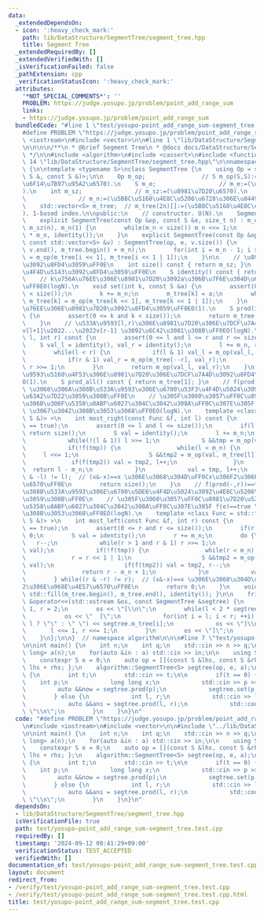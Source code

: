 ```yaml
---
data:
  _extendedDependsOn:
  - icon: ':heavy_check_mark:'
    path: lib/DataStructure/SegmentTree/segment_tree.hpp
    title: Segment Tree
  _extendedRequiredBy: []
  _extendedVerifiedWith: []
  _isVerificationFailed: false
  _pathExtension: cpp
  _verificationStatusIcon: ':heavy_check_mark:'
  attributes:
    '*NOT_SPECIAL_COMMENTS*': ''
    PROBLEM: https://judge.yosupo.jp/problem/point_add_range_sum
    links:
    - https://judge.yosupo.jp/problem/point_add_range_sum
  bundledCode: "#line 1 \"test/yosupo-point_add_range_sum-segment_tree.test.cpp\"\n\
    #define PROBLEM \"https://judge.yosupo.jp/problem/point_add_range_sum\"\n\n#include\
    \ <iostream>\n#include <vector>\n\n#line 1 \"lib/DataStructure/SegmentTree/segment_tree.hpp\"\
    \n\n\n\n/**\n * @brief Segment Tree\n * @docs docs/DataStructure/SegmentTree/segment_tree.md\n\
    \ */\n\n#include <algorithm>\n#include <cassert>\n#include <functional>\n#line\
    \ 14 \"lib/DataStructure/SegmentTree/segment_tree.hpp\"\n\nnamespace algorithm\
    \ {\n\ntemplate <typename S>\nclass SegmentTree {\n    using Op = std::function<S(const\
    \ S &, const S &)>;\n\n    Op m_op;                // S m_op(S,S):=(\u4E8C\u9805\
    \u6F14\u7B97\u95A2\u6570).\n    S m_e;                  // m_e:=(\u5358\u4F4D\u5143\
    ).\n    int m_sz;               // m_sz:=(\u8981\u7D20\u6570).\n    int m_n; \
    \               // m_n:=(\u5B8C\u5168\u4E8C\u5206\u6728\u306E\u8449\u6570).\n\
    \    std::vector<S> m_tree;  // m_tree(2n)[]:=(\u5B8C\u5168\u4E8C\u5206\u6728\
    ). 1-based index.\n\npublic:\n    // constructor. O(N).\n    SegmentTree() {};\n\
    \    explicit SegmentTree(const Op &op, const S &e, size_t n) : m_op(op), m_e(e),\
    \ m_sz(n), m_n(1) {\n        while(m_n < size()) m_n <<= 1;\n        m_tree.assign(2\
    \ * m_n, identity());\n    }\n    explicit SegmentTree(const Op &op, const S &e,\
    \ const std::vector<S> &v) : SegmentTree(op, e, v.size()) {\n        std::copy(v.begin(),\
    \ v.end(), m_tree.begin() + m_n);\n        for(int i = m_n - 1; i >= 1; --i) m_tree[i]\
    \ = m_op(m_tree[i << 1], m_tree[i << 1 | 1]);\n    }\n\n    // \u8981\u7D20\u6570\
    \u3092\u8FD4\u3059\uFF0E\n    int size() const { return m_sz; }\n    // \u5358\
    \u4F4D\u5143\u3092\u8FD4\u3059\uFF0E\n    S identity() const { return m_e; }\n\
    \    // k\u756A\u76EE\u306E\u8981\u7D20\u3092a\u306B\u7F6E\u304D\u63DB\u3048\u308B\
    \uFF0EO(logN).\n    void set(int k, const S &a) {\n        assert(0 <= k and k\
    \ < size());\n        k += m_n;\n        m_tree[k] = a;\n        while(k >>= 1)\
    \ m_tree[k] = m_op(m_tree[k << 1], m_tree[k << 1 | 1]);\n    }\n    // k\u756A\
    \u76EE\u306E\u8981\u7D20\u3092\u8FD4\u3059\uFF0EO(1).\n    S prod(int k) const\
    \ {\n        assert(0 <= k and k < size());\n        return m_tree[k + m_n];\n\
    \    }\n    // \u533A\u9593[l,r)\u306E\u8981\u7D20\u306E\u7DCF\u7A4D v[l]\u2022\
    v[l+1]\u2022...\u2022v[r-1] \u3092\u6C42\u3081\u308B\uFF0EO(logN).\n    S prod(int\
    \ l, int r) const {\n        assert(0 <= l and l <= r and r <= size());\n    \
    \    S val_l = identity(), val_r = identity();\n        l += m_n, r += m_n;\n\
    \        while(l < r) {\n            if(l & 1) val_l = m_op(val_l, m_tree[l++]);\n\
    \            if(r & 1) val_r = m_op(m_tree[--r], val_r);\n            l >>= 1,\
    \ r >>= 1;\n        }\n        return m_op(val_l, val_r);\n    }\n    // \u533A\
    \u9593\u5168\u4F53\u306E\u8981\u7D20\u306E\u7DCF\u7A4D\u3092\u8FD4\u3059\uFF0E\
    O(1).\n    S prod_all() const { return m_tree[1]; }\n    // f(prod(l,-))==true\
    \ \u3068\u306A\u308B\u533A\u9593\u306E\u6700\u53F3\u4F4D\u5024\u3092\u4E8C\u5206\
    \u63A2\u7D22\u3059\u308B\uFF0E\n    // \u305F\u3060\u3057\uFF0C\u8981\u7D20\u5217\
    \u306B\u306F\u5358\u8ABF\u6027\u304C\u3042\u308A\uFF0C\u307E\u305F f(e)==true\
    \ \u3067\u3042\u308B\u3053\u3068\uFF0EO(logN).\n    template <class Func = std::function<bool(const\
    \ S &)> >\n    int most_right(const Func &f, int l) const {\n        assert(f(identity())\
    \ == true);\n        assert(0 <= l and l <= size());\n        if(l == size())\
    \ return size();\n        S val = identity();\n        l += m_n;\n        do {\n\
    \            while(!(l & 1)) l >>= 1;\n            S &&tmp = m_op(val, m_tree[l]);\n\
    \            if(!f(tmp)) {\n                while(l < m_n) {\n               \
    \     l <<= 1;\n                    S &&tmp2 = m_op(val, m_tree[l]);\n       \
    \             if(f(tmp2)) val = tmp2, l++;\n                }\n              \
    \  return l - m_n;\n            }\n            val = tmp, l++;\n        } while((l\
    \ & -l) != l);  // (x&-x)==x \u306E\u3068\u304D\uFF0Cx\u306F2\u306E\u968E\u4E57\
    \u6570\uFF0E\n        return size();\n    }\n    // f(prod(-,r))==true \u3068\u306A\
    \u308B\u533A\u9593\u306E\u6700\u5DE6\u4F4D\u5024\u3092\u4E8C\u5206\u63A2\u7D22\
    \u3059\u308B\uFF0E\n    // \u305F\u3060\u3057\uFF0C\u8981\u7D20\u5217\u306B\u306F\
    \u5358\u8ABF\u6027\u304C\u3042\u308A\uFF0C\u307E\u305F f(e)==true \u3067\u3042\
    \u308B\u3053\u3068\uFF0EO(logN).\n    template <class Func = std::function<bool(const\
    \ S &)> >\n    int most_left(const Func &f, int r) const {\n        assert(f(identity())\
    \ == true);\n        assert(0 <= r and r <= size());\n        if(r == 0) return\
    \ 0;\n        S val = identity();\n        r += m_n;\n        do {\n         \
    \   r--;\n            while(r > 1 and r & 1) r >>= 1;\n            S &&tmp = m_op(m_tree[r],\
    \ val);\n            if(!f(tmp)) {\n                while(r < m_n) {\n       \
    \             r = r << 1 | 1;\n                    S &&tmp2 = m_op(m_tree[r],\
    \ val);\n                    if(f(tmp2)) val = tmp2, r--;\n                }\n\
    \                return r - m_n + 1;\n            }\n            val = tmp;\n\
    \        } while((r & -r) != r);  // (x&-x)==x \u306E\u3068\u304D\uFF0Cx\u306F\
    2\u306E\u968E\u4E57\u6570\uFF0E\n        return 0;\n    }\n    void reset() {\
    \ std::fill(m_tree.begin(), m_tree.end(), identity()); }\n\n    friend std::ostream\
    \ &operator<<(std::ostream &os, const SegmentTree &segtree) {\n        int l =\
    \ 1, r = 2;\n        os << \"[\\n\";\n        while(l < 2 * segtree.m_n) {\n \
    \           os << \"  [\";\n            for(int i = l; i < r; ++i) os << (i ==\
    \ l ? \"\" : \" \") << segtree.m_tree[i];\n            os << \"]\\n\";\n     \
    \       l <<= 1, r <<= 1;\n        }\n        os << \"]\";\n        return os;\n\
    \    }\n};\n\n}  // namespace algorithm\n\n\n#line 7 \"test/yosupo-point_add_range_sum-segment_tree.test.cpp\"\
    \n\nint main() {\n    int n;\n    int q;\n    std::cin >> n >> q;\n\n    std::vector<long\
    \ long> a(n);\n    for(auto &in : a) std::cin >> in;\n\n    using S = long long;\n\
    \    constexpr S e = 0;\n    auto op = [](const S &lhs, const S &rhs) -> S { return\
    \ lhs + rhs; };\n    algorithm::SegmentTree<S> segtree(op, e, a);\n\n    while(q--)\
    \ {\n        int t;\n        std::cin >> t;\n\n        if(t == 0) {\n        \
    \    int p;\n            long long x;\n            std::cin >> p >> x;\n\n   \
    \         auto &&now = segtree.prod(p);\n            segtree.set(p, now + x);\n\
    \        } else {\n            int l, r;\n            std::cin >> l >> r;\n\n\
    \            auto &&ans = segtree.prod(l, r);\n            std::cout << ans <<\
    \ \"\\n\";\n        }\n    }\n}\n"
  code: "#define PROBLEM \"https://judge.yosupo.jp/problem/point_add_range_sum\"\n\
    \n#include <iostream>\n#include <vector>\n\n#include \"../lib/DataStructure/SegmentTree/segment_tree.hpp\"\
    \n\nint main() {\n    int n;\n    int q;\n    std::cin >> n >> q;\n\n    std::vector<long\
    \ long> a(n);\n    for(auto &in : a) std::cin >> in;\n\n    using S = long long;\n\
    \    constexpr S e = 0;\n    auto op = [](const S &lhs, const S &rhs) -> S { return\
    \ lhs + rhs; };\n    algorithm::SegmentTree<S> segtree(op, e, a);\n\n    while(q--)\
    \ {\n        int t;\n        std::cin >> t;\n\n        if(t == 0) {\n        \
    \    int p;\n            long long x;\n            std::cin >> p >> x;\n\n   \
    \         auto &&now = segtree.prod(p);\n            segtree.set(p, now + x);\n\
    \        } else {\n            int l, r;\n            std::cin >> l >> r;\n\n\
    \            auto &&ans = segtree.prod(l, r);\n            std::cout << ans <<\
    \ \"\\n\";\n        }\n    }\n}\n"
  dependsOn:
  - lib/DataStructure/SegmentTree/segment_tree.hpp
  isVerificationFile: true
  path: test/yosupo-point_add_range_sum-segment_tree.test.cpp
  requiredBy: []
  timestamp: '2024-09-12 00:41:29+09:00'
  verificationStatus: TEST_ACCEPTED
  verifiedWith: []
documentation_of: test/yosupo-point_add_range_sum-segment_tree.test.cpp
layout: document
redirect_from:
- /verify/test/yosupo-point_add_range_sum-segment_tree.test.cpp
- /verify/test/yosupo-point_add_range_sum-segment_tree.test.cpp.html
title: test/yosupo-point_add_range_sum-segment_tree.test.cpp
---
```


